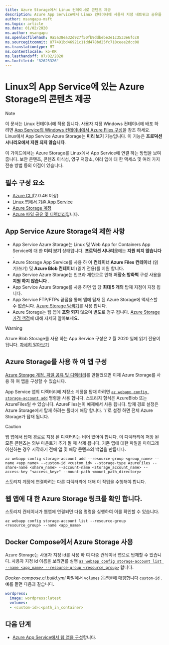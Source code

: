 ```yaml
---
title: Azure Storage에서 Linux 컨테이너로 콘텐츠 제공
description: Azure App Service에서 Linux 컨테이너에 사용자 지정 네트워크 공유를 연결 하는 방법에 대해 알아봅니다. 앱 간에 파일을 공유 하 고, 원격으로 정적 콘텐츠를 관리 하 고, 로컬에서 액세스 합니다.
author: msangapu-msft
ms.topic: article
ms.date: 01/02/2020
ms.author: msangapu
ms.openlocfilehash: 9a5a38ea32d927f50fb9ddbebe3e1c3533e6fcc0
ms.sourcegitcommit: 877491bd46921c11dd478bd25fc718ceee2dcc08
ms.translationtype: MT
ms.contentlocale: ko-KR
ms.lasthandoff: 07/02/2020
ms.locfileid: "82625326"
---
```

# <a name="serve-content-from-azure-storage-in-app-service-on-linux"></a>Linux의 App Service에 있는 Azure Storage의 콘텐츠 제공

> [!NOTE]
> 이 문서는 Linux 컨테이너에 적용 됩니다. 사용자 지정 Windows 컨테이너에 배포 하려면 [App Service의 Windows 컨테이너에서 Azure Files 구성](../configure-connect-to-azure-storage.md)을 참조 하세요. Linux에서 App Service Azure Storage는 **미리 보기** 기능입니다. 이 기능은 **프로덕션 시나리오에서 지원 되지 않습니다**.
>

이 가이드에서는 Azure Storage를 Linux에서 App Service에 연결 하는 방법을 보여 줍니다. 보안 콘텐츠, 콘텐츠 이식성, 영구 저장소, 여러 앱에 대 한 액세스 및 여러 가지 전송 방법 등의 이점이 있습니다.

## <a name="prerequisites"></a>필수 구성 요소

- [Azure CLI](/cli/azure/install-azure-cli)(2.0.46 이상)
- [Linux 앱에서 기존 App Service](https://docs.microsoft.com/azure/app-service/containers/)
- [Azure Storage 계정](https://docs.microsoft.com/azure/storage/common/storage-quickstart-create-account?tabs=azure-cli)
- [Azure 파일 공유 및 디렉터리](../../storage/files/storage-how-to-use-files-cli.md)입니다.


## <a name="limitations-of-azure-storage-with-app-service"></a>App Service Azure Storage의 제한 사항

- App Service Azure Storage는 Linux 및 Web App for Containers App Service에 대 한 **미리 보기** 상태입니다. **프로덕션 시나리오**에는 **지원 되지 않습니다** .
- Azure Storage App Service를 사용 하 여 **컨테이너 Azure Files 컨테이너** (읽기/쓰기) 및 **Azure Blob 컨테이너** (읽기 전용)를 지원 합니다.
- App Service Azure Storage는 인프라 제한으로 인해 **저장소 방화벽** 구성 사용을 **지원 하지 않습니다** .
- App Service Azure Storage를 사용 하면 앱 당 **최대 5 개의** 탑재 지점이 지정 됩니다.
- App Service FTP/FTPs 끝점을 통해 앱에 탑재 된 Azure Storage에 액세스할 수 없습니다. [Azure Storage 탐색기](https://azure.microsoft.com/features/storage-explorer/)를 사용 합니다.
- Azure Storage는 웹 앱에 **포함 되지** 않으며 별도로 청구 됩니다. [Azure Storage 가격 책정](https://azure.microsoft.com/pricing/details/storage)에 대해 자세히 알아보세요.

> [!WARNING]
> Azure Blob Storage를 사용 하는 App Service 구성은 2 월 2020 일에 읽기 전용이 됩니다. [자세히 알아보기](https://github.com/Azure/app-service-linux-docs/blob/master/BringYourOwnStorage/mounting_azure_blob.md)
>

## <a name="configure-your-app-with-azure-storage"></a>Azure Storage를 사용 하 여 앱 구성

[Azure Storage 계정, 파일 공유 및 디렉터리](#prerequisites)를 만들었으면 이제 Azure Storage를 사용 하 여 앱을 구성할 수 있습니다.

App Service 앱의 디렉터리에 저장소 계정을 탑재 하려면 [`az webapp config storage-account add`](https://docs.microsoft.com/cli/azure/webapp/config/storage-account?view=azure-cli-latest#az-webapp-config-storage-account-add) 명령을 사용 합니다. 스토리지 형식은 AzureBlob 또는 AzureFiles일 수 있습니다. AzureFiles는이 예제에서 사용 됩니다. 탑재 경로 설정은 Azure Storage에서 탑재 하려는 폴더에 해당 합니다. '/'로 설정 하면 전체 Azure Storage가 탑재 됩니다.


> [!CAUTION]
> 웹 앱에서 탑재 경로로 지정 된 디렉터리는 비어 있어야 합니다. 이 디렉터리에 저장 된 모든 콘텐츠는 외부 마운트가 추가 될 때 삭제 됩니다. 기존 앱에 대한 파일을 마이그레이션하는 경우 시작하기 전에 앱 및 해당 콘텐츠의 백업을 만듭니다.
>

```azurecli
az webapp config storage-account add --resource-group <group_name> --name <app_name> --custom-id <custom_id> --storage-type AzureFiles --share-name <share_name> --account-name <storage_account_name> --access-key "<access_key>" --mount-path <mount_path_directory>
```

스토리지 계정에 연결하려는 다른 디렉터리에 대해 이 작업을 수행해야 합니다.

## <a name="verify-azure-storage-link-to-the-web-app"></a>웹 앱에 대 한 Azure Storage 링크를 확인 합니다.

스토리지 컨테이너가 웹앱에 연결되면 다음 명령을 실행하여 이를 확인할 수 있습니다.

```azurecli
az webapp config storage-account list --resource-group <resource_group> --name <app_name>
```

## <a name="use-azure-storage-in-docker-compose"></a>Docker Compose에서 Azure Storage 사용

Azure Storage는 사용자 지정 id를 사용 하 여 다중 컨테이너 앱으로 탑재할 수 있습니다. 사용자 지정 id 이름을 보려면를 실행 [`az webapp config storage-account list --name <app_name> --resource-group <resource_group>`](/cli/azure/webapp/config/storage-account?view=azure-cli-latest#az-webapp-config-storage-account-list) 합니다.

*Docker-compose.ci.build.yml* 파일에서 `volumes` 옵션을에 매핑합니다 `custom-id` . 예를 들면 다음과 같습니다.

```yaml
wordpress:
  image: wordpress:latest
  volumes:
  - <custom-id>:<path_in_container>
```

## <a name="next-steps"></a>다음 단계

- [Azure App Service에서 웹 앱을 구성](../configure-common.md)합니다.

